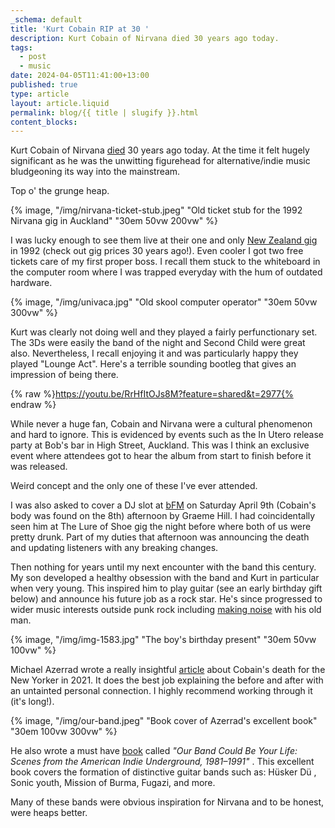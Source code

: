 ```yaml
---
_schema: default
title: 'Kurt Cobain RIP at 30 '
description: Kurt Cobain of Nirvana died 30 years ago today.
tags:
  - post
  - music
date: 2024-04-05T11:41:00+13:00
published: true
type: article
layout: article.liquid
permalink: blog/{{ title | slugify }}.html
content_blocks:
---
```

Kurt Cobain of Nirvana <a href="https://timesmachine.nytimes.com/timesmachine/1994/04/09/721212.html?pageNumber=1" title="Original Kurt Cobain obituary from the NY Times" target="_blank" rel="noopener">died</a> 30 years ago today. At the time it felt hugely significant as he was the unwitting figurehead for alternative/indie music bludgeoning its way into the mainstream.

Top o' the grunge heap.

{% image, "/img/nirvana-ticket-stub.jpeg" "Old ticket stub for the 1992 Nirvana gig in Auckland" "30em 50vw 200vw" %}

I was lucky enough to see them live at their one and only <a href="https://www.livenirvana.com/concerts/92/92-02-09.php" title="Live details for the 1992 Auckland Nirvana gig" target="_blank" rel="noopener">New Zealand gig</a> in 1992 (check out gig prices 30 years ago!). Even cooler I got two free tickets care of my first proper boss. I recall them stuck to the whiteboard in the computer room where I was trapped everyday with the hum of outdated hardware.

{% image, "/img/univaca.jpg" "Old skool computer operator" "30em 50vw 300vw" %}

Kurt was clearly not doing well and they played a fairly perfunctionary set. The 3Ds were easily the band of the night and Second Child were great also. Nevertheless, I recall enjoying it and was particularly happy they played "Lounge Act". Here's a terrible sounding bootleg that gives an impression of being there.

{% raw %}https://youtu.be/RrHfItOJs8M?feature=shared&t=2977{% endraw %}

While never a huge fan, Cobain and Nirvana were a cultural phenomenon and hard to ignore. This is evidenced by events such as the In Utero release party at Bob's bar in High Street, Auckland. This was I think an exclusive event where attendees got to hear the album from start to finish before it was released.

Weird concept and the only one of these I've ever attended.

I was also asked to cover a DJ slot at <a href="https://95bfm.com/" title="Website for 95 bFM radiostation in Auckland" target="_blank" rel="noopener">bFM</a> on Saturday April 9th (Cobain's body was found on the 8th) afternoon by Graeme Hill. I had coincidentally seen him at The Lure of Shoe gig the night before where both of us were pretty drunk. Part of my duties that afternoon was announcing the death and updating listeners with any breaking changes.

Then nothing for years until my next encounter with the band this century. My son developed a healthy obsession with the band and Kurt in particular when very young. This inspired him to play guitar (see an early birthday gift below) and announce his future job as a rock star. He's since progressed to wider music interests outside punk rock including [making noise](/blog/the-life-and-death-brigade.html "The boys play a show") with his old man.

{% image, "/img/img-1583.jpg" "The boy's birthday present" "30em 50vw 100vw" %}

Michael Azerrad wrote a really insightful <a href="https://www.newyorker.com/culture/personal-history/my-time-with-kurt-cobain" title="Michael Azerrad's article on Kurt Cobain at the New Yorker" target="_blank" rel="noopener">article</a> about Cobain's death for the New Yorker  in 2021. It does the best job explaining the before and after with an untainted personal connection. I highly recommend working through it (it's long!).

{% image, "/img/our-band.jpeg" "Book cover of Azerrad's excellent book" "30em 100vw 300vw" %}

He also wrote a must have <a href="https://en.wikipedia.org/wiki/Our_Band_Could_Be_Your_Life" title="Wikipedia page detailing the book" target="_blank" rel="noopener">book</a> called *"Our Band Could Be Your Life: Scenes from the American Indie Underground, 1981–1991"* . This excellent book covers the formation of distinctive guitar bands such as: Hüsker Dü , Sonic youth, Mission of Burma, Fugazi, and more.

Many of these bands were obvious inspiration for Nirvana and to be honest, were heaps better.